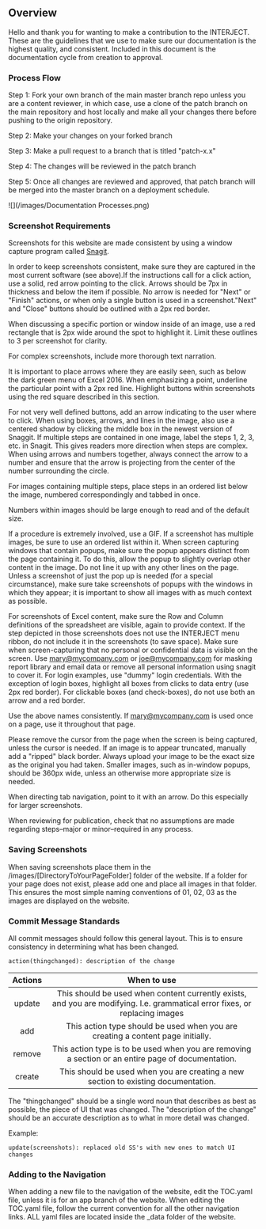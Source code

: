 ## Overview

Hello and thank you for wanting to make a contribution to the INTERJECT. These are the guidelines that we use to make sure our documentation is the highest quality, and consistent. Included in this document is the documentation cycle from creation to approval.

### Process Flow

Step 1: Fork your own branch of the main master branch repo unless you are a content reviewer, in which case, use a clone of the patch branch on the main repository and host locally and make all your changes there before pushing to the origin repository.

Step 2: Make your changes on your forked branch

Step 3: Make a pull request to a branch that is titled "patch-x.x"

Step 4: The changes will be reviewed in the patch branch

Step 5: Once all changes are reviewed and approved, that patch branch will be merged into the master branch on a deployment schedule.

![](/images/Documentation Processes.png)
### Screenshot Requirements

Screenshots for this website are made consistent by using a window capture program called [Snagit](https://www.techsmith.com/screen-capture.html).

In order to keep screenshots consistent, make sure they are captured in the most current software (see above).If the instructions call for a click action, use a solid, red arrow pointing to the click. Arrows should be 7px in thickness and below the item if possible. No arrow is needed for "Next" or "Finish" actions, or when only a single button is used in a screenshot."Next" and "Close" buttons should be outlined with a 2px red border.

When discussing a specific portion or window inside of an image, use a red rectangle that is 2px wide around the spot to highlight it. Limit these outlines to 3 per screenshot for clarity.

For complex screenshots, include more thorough text narration.

It is important to place arrows where they are easily seen, such as below the dark green menu of Excel 2016. When emphasizing a point, underline the particular point with a 2px red line. Highlight buttons within screenshots using the red square described in this section.

For not very well defined buttons, add an arrow indicating to the user where to click. When using boxes, arrows, and lines in the image, also use a centered shadow by clicking the middle box in the newest version of Snaggit. If multiple steps are contained in one image, label the steps 1, 2, 3, etc. in Snagit. This gives readers more direction when steps are complex. When using arrows and numbers together, always connect the arrow to a number and ensure that the arrow is projecting from the center of the number surrounding the circle.

For images containing multiple steps, place steps in an ordered list below the image, numbered correspondingly and tabbed in once.

Numbers within images should be large enough to read and of the default size.

If a procedure is extremely involved, use a GIF. If a screenshot has multiple images, be sure to use an ordered list within it. When screen capturing windows that contain popups, make sure the popup appears distinct from the page containing it. To do this, allow the popup to slightly overlap other content in the image. Do not line it up with any other lines on the page. Unless a screenshot of just the pop up is needed (for a special circumstance), make sure take screenshots of popups with the windows in which they appear; it is important to show all images with as much context as possible. 

For screenshots of Excel content, make sure the Row and Column definitions of the spreadsheet are visible, again to provide context. If the step depicted in those screenshots does not use the INTERJECT menu ribbon, do not include it in the screenshots (to save space). Make sure when screen-capturing that no personal or confidential data is visible on the screen. Use mary@mycompany.com or joe@mycompany.com for masking report library and email data or remove all personal information using snagit to cover it. For login examples, use "dummy" login credentials. With the exception of login boxes, highlight all boxes from clicks to data entry (use 2px red border). For clickable boxes (and check-boxes), do not use both an arrow and a red border. 

Use the above names consistently. If mary@mycompany.com is used once on a page, use it throughout that page.

Please remove the cursor from the page when the screen is being captured, unless the cursor is needed. If an image is to appear truncated, manually add a "ripped" black border. Always upload your image to be the exact size as the original you had taken. Smaller images, such as in-window popups, should be 360px wide, unless an otherwise more appropriate size is needed.

When directing tab navigation, point to it with an arrow. Do this especially for larger screenshots.

When reviewing for publication, check that no assumptions are made regarding steps–major or minor–required in any process.

### Saving Screenshots

When saving screenshots place them in the /images/[DirectoryToYourPageFolder] folder of the website. If a folder for your page does not exist, please add one and place all images in that folder. This ensures the most simple naming conventions of 01, 02, 03 as the images are displayed on the website. 

### Commit Message Standards

All commit messages should follow this general layout. This is to ensure consistency in determining what has been changed.

```
action(thingchanged): description of the change
```

|Actions      |When to use                                                                                                                 |
|:-----------:|:--------------------------------------------------------------------------------------------------------------------------:|
|update       | This should be used when content currently exists, and you are modifying. I.e. grammatical error fixes, or replacing images|
|add          | This action type should be used when you are creating a content page initially.                                            |
|remove       | This action type is to be used when you are removing a section or an entire page of documentation.                         |
|create       | This should be used when you are creating a new section to existing documentation.                                         |

The "thingchanged" should be a single word noun that describes as best as possible, the piece of UI that was changed.
The "description of the change" should be an accurate description as to what in more detail was changed.

Example:
```
update(screenshots): replaced old SS's with new ones to match UI changes
```

### Adding to the Navigation

When adding a new file to the navigation of the website, edit the TOC.yaml file, unless it is for an app branch of the website. When editing the TOC.yaml file, follow the current convention for all the other navigation links. ALL yaml files are located inside the _data folder of the website.
